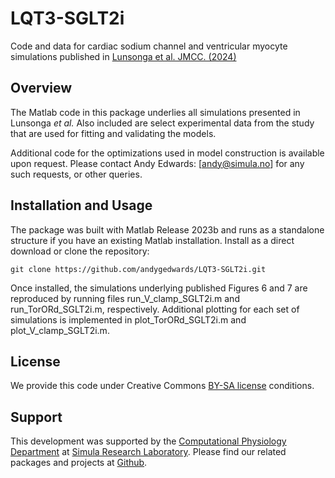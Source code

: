 # LQT3-SGLT2i 
Code and data for cardiac sodium channel and ventricular myocyte simulations published in [Lunsonga et al. JMCC. (2024)](https://www.sciencedirect.com/science/article/pii/S0022282824002049?dgcid=author#s0095)

## Overview
The Matlab code in this package underlies all simulations presented in Lunsonga *et al.* Also included are select experimental data from the study that are used for fitting and validating the models.

Additional code for the optimizations used in model construction is available upon request. Please contact Andy Edwards: [andy@simula.no] for any such requests, or other queries.

## Installation and Usage
The package was built with Matlab Release 2023b and runs as a standalone structure if you have an existing Matlab installation. Install as a direct download or clone the repository:

`git clone https://github.com/andygedwards/LQT3-SGLT2i.git`

Once installed, the simulations underlying published Figures 6 and 7 are reproduced by running files run_V_clamp_SGLT2i.m and run_TorORd_SGLT2i.m, respectively. Additional plotting for each set of simulations is implemented in plot_TorORd_SGLT2i.m and plot_V_clamp_SGLT2i.m.

## License
We provide this code under Creative Commons [BY-SA license](https://creativecommons.org/licenses/by-sa/4.0/) conditions.

## Support
This development was supported by the [Computational Physiology Department](https://www.simula.no/research/research-departments/computational-physiology) at [Simula Research Laboratory](https://www.simula.no). Please find our related packages and projects at [Github](https://computationalphysiology.github.io/). 


